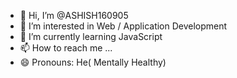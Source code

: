 - 👋 Hi, I’m @ASHISH160905
- 👀 I’m interested in Web / Application Development
- 🌱 I’m currently learning JavaScript
- 📫 How to reach me ...
- 😄 Pronouns: He( Mentally Healthy)

<!---
ASHISH160905/ASHISH160905 is a ✨ special ✨ repository because its `README.md` (this file) appears on your GitHub profile.
You can click the Preview link to take a look at your changes.
--->
